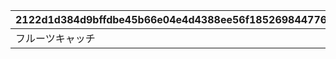 |2122d1d384d9bffdbe45b66e04e4d4388ee56f185269844776568f29f2898115|d8285933efed02f8fc65ac400d5a0ebe754d0fde19ffcb88fb5f55a22740b820|c523fad4294728b60d16f5981730eb1665057418c1c8c41e2764aef7f13eae3e|
| --- | --- | --- |
|フルーツキャッチ|1|10001|